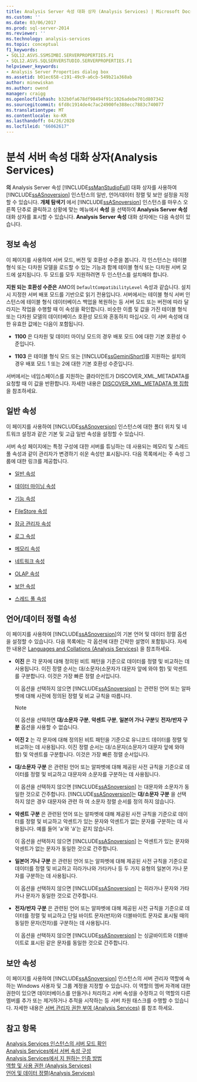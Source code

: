 ```yaml
---
title: Analysis Server 속성 대화 상자 (Analysis Services) | Microsoft Docs
ms.custom: ''
ms.date: 03/06/2017
ms.prod: sql-server-2014
ms.reviewer: ''
ms.technology: analysis-services
ms.topic: conceptual
f1_keywords:
- SQL12.ASVS.SSMSIMBI.SERVERPROPERTIES.F1
- SQL12.ASVS.SQLSERVERSTUDIO.SERVERPROPERTIES.F1
helpviewer_keywords:
- Analysis Server Properties dialog box
ms.assetid: b01ec658-c191-49c9-a6cb-549b21a368ab
author: minewiskan
ms.author: owend
manager: craigg
ms.openlocfilehash: b32b0fa678df98494f91c1026adebe701d807342
ms.sourcegitcommit: 6fd8c1914de4c7ac24900fe388ecc7883c740077
ms.translationtype: MT
ms.contentlocale: ko-KR
ms.lasthandoff: 04/26/2020
ms.locfileid: "66062617"
---
```

# <a name="analysis-server-properties-dialog-box-analysis-services"></a>분석 서버 속성 대화 상자(Analysis Services)
  **의** Analysis Server 속성 [!INCLUDE[ssManStudioFull](../includes/ssmanstudiofull-md.md)] 대화 상자를 사용하여 [!INCLUDE[ssASnoversion](../includes/ssasnoversion-md.md)] 인스턴스의 일반, 언어/데이터 정렬 및 보안 설정을 지정할 수 있습니다. **개체 탐색기** 에서 [!INCLUDE[ssASnoversion](../includes/ssasnoversion-md.md)] 인스턴스를 마우스 오른쪽 단추로 클릭하고 상황에 맞는 메뉴에서 **속성** 을 선택하여 **Analysis Server 속성** 대화 상자를 표시할 수 있습니다. **Analysis Server 속성** 대화 상자에는 다음 속성이 있습니다.  
  
## <a name="information-properties"></a>정보 속성  
 이 페이지를 사용하여 서버 모드, 버전 및 호환성 수준을 봅니다. 각 인스턴스는 테이블 형식 또는 다차원 모델을 로드할 수 있는 기능과 함께 테이블 형식 또는 다차원 서버 모드에 설치됩니다. 두 모드를 모두 지원하려면 두 인스턴스를 설치해야 합니다.  
  
 **지원 되는 호환성 수준은** AMO의 `DefaultCompatibilityLevel` 속성과 같습니다. 설치 시 지정한 서버 배포 모드를 기반으로 읽기 전용입니다. 서버에서는 테이블 형식 서버 인스턴스에 테이블 형식 데이터베이스 백업을 복원하는 등 서버 모드 또는 버전에 따라 달라지는 작업을 수행할 때 이 속성을 확인합니다. 비슷한 이름 및 값을 가진 테이블 형식 또는 다차원 모델의 데이터베이스 호환성 모드와 혼동하지 마십시오. 이 서버 속성에 대한 유효한 값에는 다음이 포함됩니다.  
  
-   **1100** 은 다차원 및 데이터 마이닝 모드의 경우 배포 모드 0에 대한 기본 호환성 수준입니다.  
  
-   **1103** 은 테이블 형식 모드 또는 [!INCLUDE[ssGeminiShort](../includes/ssgeminishort-md.md)]를 지원하는 설치의 경우 배포 모드 1 또는 2에 대한 기본 호환성 수준입니다.  
  
 서버에서는 네임스페이스를 지원하는 클라이언트가 DISCOVER_XML_METADATA를 요청할 때 이 값을 반환합니다. 자세한 내용은 [DISCOVER_XML_METADATA 행 집합](https://docs.microsoft.com/bi-reference/schema-rowsets/xml/discover-xml-metadata-rowset) 을 참조하세요.  
  
## <a name="general-properties"></a>일반 속성  
 이 페이지를 사용하여 [!INCLUDE[ssASnoversion](../includes/ssasnoversion-md.md)] 인스턴스에 대한 폴더 위치 및 네트워크 설정과 같은 기본 및 고급 일반 속성을 설정할 수 있습니다.  
  
 서버 속성 페이지에는 특정 구성에 대한 서버를 튜닝하는 데 사용되는 메모리 및 스레드 풀 속성과 같이 관리자가 변경하기 쉬운 속성만 표시됩니다. 다음 목록에서는 주 속성 그룹에 대한 링크를 제공합니다.  
  
-   [일반 속성](server-properties/general-properties.md)  
  
-   [데이터 마이닝 속성](server-properties/data-mining-properties.md)  
  
-   [기능 속성](server-properties/feature-properties.md)  
  
-   [FileStore 속성](server-properties/filestore-properties.md)  
  
-   [잠금 관리자 속성](server-properties/lock-manager-properties.md)  
  
-   [로그 속성](server-properties/log-properties.md)  
  
-   [메모리 속성](server-properties/memory-properties.md)  
  
-   [네트워크 속성](server-properties/network-properties.md)  
  
-   [OLAP 속성](server-properties/olap-properties.md)  
  
-   [보안 속성](server-properties/security-properties.md)  
  
-   [스레드 풀 속성](server-properties/thread-pool-properties.md)  
  
## <a name="language-collation-properties"></a>언어/데이터 정렬 속성  
 이 페이지를 사용하여 [!INCLUDE[ssASnoversion](../includes/ssasnoversion-md.md)]의 기본 언어 및 데이터 정렬 옵션을 설정할 수 있습니다. 다음 목록에는 각 옵션에 대한 간략한 설명이 포함됩니다. 자세한 내용은 [Languages and Collations &#40;Analysis Services&#41;](languages-and-collations-analysis-services.md) 을 참조하세요.  
  
-   **이진** 은 각 문자에 대해 정의된 비트 패턴을 기준으로 데이터를 정렬 및 비교하는 데 사용됩니다. 이진 정렬 순서는 대/소문자(소문자가 대문자 앞에 와야 함) 및 악센트를 구분합니다. 이것은 가장 빠른 정렬 순서입니다.  
  
     이 옵션을 선택하지 않으면 [!INCLUDE[ssASnoversion](../includes/ssasnoversion-md.md)] 는 관련된 언어 또는 알파벳에 대해 사전에 정의된 정렬 및 비교 규칙을 따릅니다.  
  
    > [!NOTE]  
    >  이 옵션을 선택하면 **대/소문자 구분**, **악센트 구분**, **일본어 가나 구분**및 **전자/반자 구분** 옵션을 사용할 수 없습니다.  
  
-   **이진 2** 는 각 문자에 대해 정의된 비트 패턴을 기준으로 유니코드 데이터를 정렬 및 비교하는 데 사용됩니다. 이진 정렬 순서는 대/소문자(소문자가 대문자 앞에 와야 함) 및 악센트를 구분합니다. 이것은 가장 빠른 정렬 순서입니다.  
  
-   **대/소문자 구분** 은 관련된 언어 또는 알파벳에 대해 제공된 사전 규칙을 기준으로 데이터를 정렬 및 비교하고 대문자와 소문자를 구분하는 데 사용됩니다.  
  
     이 옵션을 선택하지 않으면 [!INCLUDE[ssASnoversion](../includes/ssasnoversion-md.md)] 는 대문자와 소문자가 동일한 것으로 간주합니다. [!INCLUDE[ssASnoversion](../includes/ssasnoversion-md.md)]는 **대/소문자 구분** 을 선택 하지 않은 경우 대문자와 관련 하 여 소문자 정렬 순서를 정의 하지 않습니다.  
  
-   **악센트 구분** 은 관련된 언어 또는 알파벳에 대해 제공된 사전 규칙을 기준으로 데이터를 정렬 및 비교하고 악센트가 있는 문자와 악센트가 없는 문자를 구분하는 데 사용됩니다. 예를 들어 'a'와 'á'는 같지 않습니다.  
  
     이 옵션을 선택하지 않으면 [!INCLUDE[ssASnoversion](../includes/ssasnoversion-md.md)] 는 악센트가 있는 문자와 악센트가 없는 문자가 동일한 것으로 간주합니다.  
  
-   **일본어 가나 구분** 은 관련된 언어 또는 알파벳에 대해 제공된 사전 규칙을 기준으로 데이터를 정렬 및 비교하고 히라가나와 가타카나 등 두 가지 유형의 일본어 가나 문자를 구분하는 데 사용됩니다.  
  
     이 옵션을 선택하지 않으면 [!INCLUDE[ssASnoversion](../includes/ssasnoversion-md.md)] 는 히라가나 문자와 가타카나 문자가 동일한 것으로 간주합니다.  
  
-   **전자/반자 구분** 은 관련된 언어 또는 알파벳에 대해 제공된 사전 규칙을 기준으로 데이터를 정렬 및 비교하고 단일 바이트 문자(반자)와 더블바이트 문자로 표시될 때의 동일한 문자(전자)를 구분하는 데 사용됩니다.  
  
     이 옵션을 선택하지 않으면 [!INCLUDE[ssASnoversion](../includes/ssasnoversion-md.md)] 는 싱글바이트와 더블바이트로 표시된 같은 문자를 동일한 것으로 간주합니다.  
  
## <a name="security-properties"></a>보안 속성  
 이 페이지를 사용하여 [!INCLUDE[ssASnoversion](../includes/ssasnoversion-md.md)] 인스턴스의 서버 관리자 역할에 속하는 Windows 사용자 및 그룹 계정을 지정할 수 있습니다. 이 역할의 멤버 자격에 대한 권한이 있으면 데이터베이스를 만들거나 처리하고 서버 속성을 수정하고 이 역할의 다른 멤버를 추가 또는 제거하거나 추적을 시작하는 등 서버 차원 태스크를 수행할 수 있습니다. 자세한 내용은 [서버 관리자 권한 부여 &#40;Analysis Services&#41;](instances/grant-server-admin-rights-to-an-analysis-services-instance.md) 를 참조 하세요.  
  
## <a name="see-also"></a>참고 항목  
 [Analysis Services 인스턴스의 서버 모드 확인](instances/determine-the-server-mode-of-an-analysis-services-instance.md)   
 [Analysis Services에서 서버 속성 구성](server-properties/server-properties-in-analysis-services.md)   
 [Analysis Services에서 지 원하는 인증 방법](instances/authentication-methodologies-supported-by-analysis-services.md)   
 [역할 및 사용 권한 &#40;Analysis Services&#41;](multidimensional-models/roles-and-permissions-analysis-services.md)   
 [언어 및 데이터 정렬&#40;Analysis Services&#41;](languages-and-collations-analysis-services.md)  
  
  
